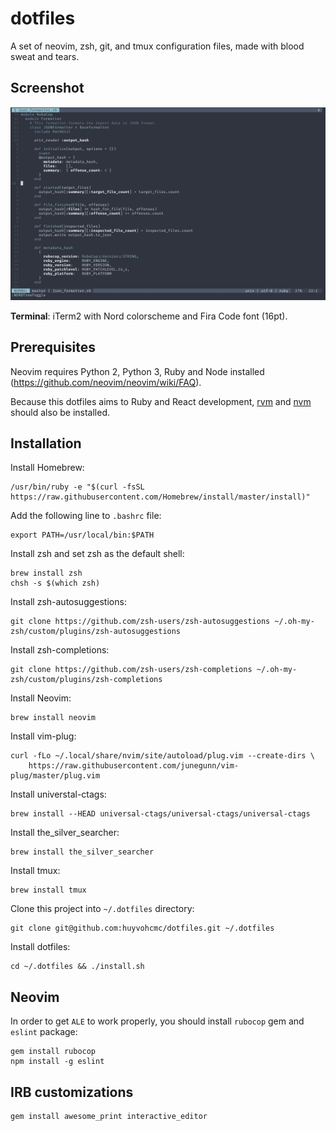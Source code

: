 # dotfiles

A set of neovim, zsh, git, and tmux configuration files, made with blood sweat and tears.

## Screenshot

![screenshot](screenshot.png)

**Terminal**: iTerm2 with Nord colorscheme and Fira Code font (16pt).

## Prerequisites

Neovim requires Python 2, Python 3, Ruby and Node installed (https://github.com/neovim/neovim/wiki/FAQ).

Because this dotfiles aims to Ruby and React development, [rvm](https://rvm.io/) and [nvm](https://github.com/creationix/nvm) should also be installed.

## Installation

Install Homebrew:

```
/usr/bin/ruby -e "$(curl -fsSL https://raw.githubusercontent.com/Homebrew/install/master/install)"
```

Add the following line to `.bashrc` file:

```
export PATH=/usr/local/bin:$PATH
```

Install zsh and set zsh as the default shell:

```
brew install zsh
chsh -s $(which zsh)
```

Install zsh-autosuggestions:

```
git clone https://github.com/zsh-users/zsh-autosuggestions ~/.oh-my-zsh/custom/plugins/zsh-autosuggestions
```

Install zsh-completions:

```
git clone https://github.com/zsh-users/zsh-completions ~/.oh-my-zsh/custom/plugins/zsh-completions
```

Install Neovim:

```
brew install neovim
```

Install vim-plug:

```
curl -fLo ~/.local/share/nvim/site/autoload/plug.vim --create-dirs \
    https://raw.githubusercontent.com/junegunn/vim-plug/master/plug.vim
```

Install universtal-ctags:

```
brew install --HEAD universal-ctags/universal-ctags/universal-ctags
```

Install the_silver_searcher:

```
brew install the_silver_searcher
```

Install tmux:

```
brew install tmux
```

Clone this project into `~/.dotfiles` directory:

```
git clone git@github.com:huyvohcmc/dotfiles.git ~/.dotfiles
```

Install dotfiles:

```
cd ~/.dotfiles && ./install.sh
```

## Neovim

In order to get `ALE` to work properly, you should install `rubocop` gem and `eslint` package:

```
gem install rubocop
npm install -g eslint
```

## IRB customizations

```
gem install awesome_print interactive_editor
```
